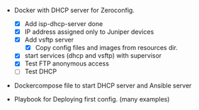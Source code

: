 * Docker with DHCP server for Zeroconfig.
  - [x] Add isp-dhcp-server done
   - [x] IP address assigned only to Juniper devices
  - [x] Add vsftp server
    - [x] Copy config files and images from resources dir.
  - [x] start services (dhcp and vsftp) with supervisor
  - [x] Test FTP anonymous access
  - [ ] Test DHCP
* Dockercompose file to start DHCP server and Ansible server

* Playbook for Deploying first config. (many examples)
